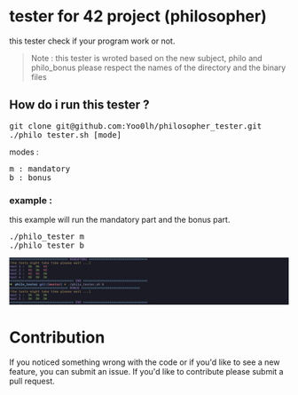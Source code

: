 # tester for 42 project (philosopher) 
this tester check if your program work or not.</br>
>Note : this tester is wroted based on the new subject, philo and philo_bonus please respect the names of the directory and the binary files 
## How do i run this tester ?

<pre>git clone git@github.com:Yoo0lh/philosopher_tester.git  </br>./philo_tester.sh [mode]
</pre>
modes :
<pre>
m : mandatory
b : bonus 
</pre>

### example :
this example will run the mandatory part and the bonus part.
<pre>./philo_tester m
./philo_tester b</pre>
<img src="img/philo_tester2.png">

# Contribution
If you noticed something wrong with the code or if you'd like to see a new feature, you can submit an issue. If you'd like to contribute please submit a pull request. 

